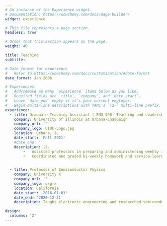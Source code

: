 ```yaml
---
# An instance of the Experience widget.
# Documentation: https://wowchemy.com/docs/page-builder/
widget: experience

# This file represents a page section.
headless: true

# Order that this section appears on the page.
weight: 40

title: Teaching
subtitle:

# Date format for experience
#   Refer to https://wowchemy.com/docs/customization/#date-format
date_format: Jan 2006

# Experiences.
#   Add/remove as many `experience` items below as you like.
#   Required fields are `title`, `company`, and `date_start`.
#   Leave `date_end` empty if it's your current employer.
#   Begin multi-line descriptions with YAML's `|2-` multi-line prefix.
experience:
  - title: Graduate Teaching Assistant | ENG 598: Teaching and Leadership | In-person 
    company: University of Illinois at Urbana-Champaign
    company_url: ''
    company_logo: UIUC-Logo.jpg
    location: Urbana, IL
    date_start: 'Fall 2021'
    #date_end: ''
    description: |2-
        •	Assisted professors in preparing and administering weekly in-person seminars to train ~200 teaching assistants (TAs) in the College of Engineering
        •	Coordinated and graded bi-weekly homework and service-learning term projects 

        
  - title: Professor of Semiconductor Physics
    company: University X
    company_url: ''
    company_logo: org-x
    location: California
    date_start: '2016-01-01'
    date_end: '2020-12-31'
    description: Taught electronic engineering and researched semiconductor physics.

design:
  columns: '2'
---
```

